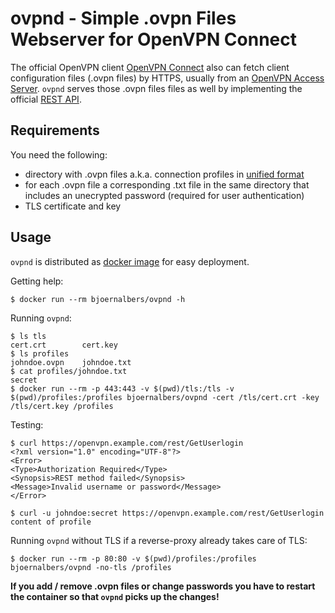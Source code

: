 # ovpnd - Simple .ovpn Files Webserver for OpenVPN Connect

The official OpenVPN client [OpenVPN Connect](https://openvpn.net/client/) also
can fetch client configuration files (.ovpn files) by HTTPS, usually from an
[OpenVPN Access Server](https://openvpn.net/access-server/).
`ovpnd` serves those .ovpn files files as well by implementing the official
[REST API](https://openvpn.net/images/pdf/REST_API.pdf).

## Requirements

You need the following:

- directory with .ovpn files a.k.a. connection profiles in
  [unified format](https://openvpn.net/faq/i-am-having-trouble-importing-my-ovpn-file/)
- for each .ovpn file a corresponding .txt file in the same directory that
  includes an unecrypted password (required for user authentication)
- TLS certificate and key

## Usage

`ovpnd` is distributed as
[docker image](https://hub.docker.com/r/bjoernalbers/ovpnd) for easy deployment.

Getting help:

    $ docker run --rm bjoernalbers/ovpnd -h

Running `ovpnd`:

    $ ls tls
    cert.crt        cert.key
    $ ls profiles
    johndoe.ovpn    johndoe.txt
    $ cat profiles/johndoe.txt
    secret
    $ docker run --rm -p 443:443 -v $(pwd)/tls:/tls -v $(pwd)/profiles:/profiles bjoernalbers/ovpnd -cert /tls/cert.crt -key /tls/cert.key /profiles

Testing:

    $ curl https://openvpn.example.com/rest/GetUserlogin
    <?xml version="1.0" encoding="UTF-8"?>
    <Error>
    <Type>Authorization Required</Type>
    <Synopsis>REST method failed</Synopsis>
    <Message>Invalid username or password</Message>
    </Error>

    $ curl -u johndoe:secret https://openvpn.example.com/rest/GetUserlogin
    content of profile

Running `ovpnd` without TLS if a reverse-proxy already takes care of TLS:

    $ docker run --rm -p 80:80 -v $(pwd)/profiles:/profiles bjoernalbers/ovpnd -no-tls /profiles

**If you add / remove .ovpn files or change passwords you have to restart the
container so that `ovpnd` picks up the changes!**
